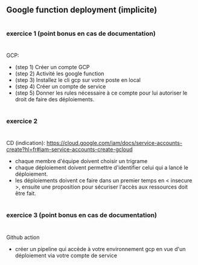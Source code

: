 
## Google function deployment (implicite)

#
##
### exercice 1 (point bonus en cas de documentation)
##
#
GCP: 
- (step 1) Créer un compte GCP
- (step 2) Activité les google function
- (step 3) Installez le cli gcp sur votre poste en local
- (step 4) Créer un compte de service
- (step 5) Donner les rules nécessaire à ce compte pour lui autoriser le droit de faire des déploiements.


#
##
### exercice 2 
##
#
CD (indication):
https://cloud.google.com/iam/docs/service-accounts-create?hl=fr#iam-service-accounts-create-gcloud
- chaque membre d'équipe doivent choisir un trigrame
- chaque déploiement doivent permettre d'identifier celui qui a lancé le déploiement.
- les déploiements doivent ce faire dans un premier temps en < insecure >, ensuite une proposition pour sécuriser l'accès aux ressources doit être fait.

#
##
### exercice 3 (point bonus en cas de documentation)
##
#
Github action
- créer un pipeline qui accède à votre environnement gcp en vue d'un déploiement via votre compte de service
